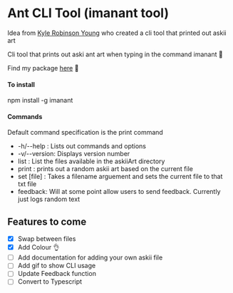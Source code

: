 # Ant CLI Tool (imanant tool)

Idea from [Kyle Robinson Young](https://www.youtube.com/watch?v=C9xGEJ80jjs) who created a cli tool that printed out askii art

Cli tool that prints out aski ant art when typing in the command imanant :ant:

Find my package [here](https://www.npmjs.com/package/imanant) :ant:

#### To install

npm install -g imanant

#### Commands

Default command specification is the print command

-   -h/--help : Lists out commands and options
-   -v/--version: Displays version number
-   list : List the files available in the askiiArt directory
-   print : prints out a random askii art based on the current file
-   set [file] : Takes a filename arguement and sets the current file to that txt file
-   feedback: Will at some point allow users to send feedback. Currently just logs random text

## Features to come

-   [x] Swap between files
-   [x] Add Colour :ok_hand:
-   [ ] Add documentation for adding your own askii file
-   [ ] Add gif to show CLI usage
-   [ ] Update Feedback function
-   [ ] Convert to Typescript

